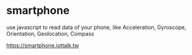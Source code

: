 # smartphone
use javascript to read data of your phone, like Acceleration, Gyroscope, Orientation, Geolocation, Compass

https://smartphone.iottalk.tw
